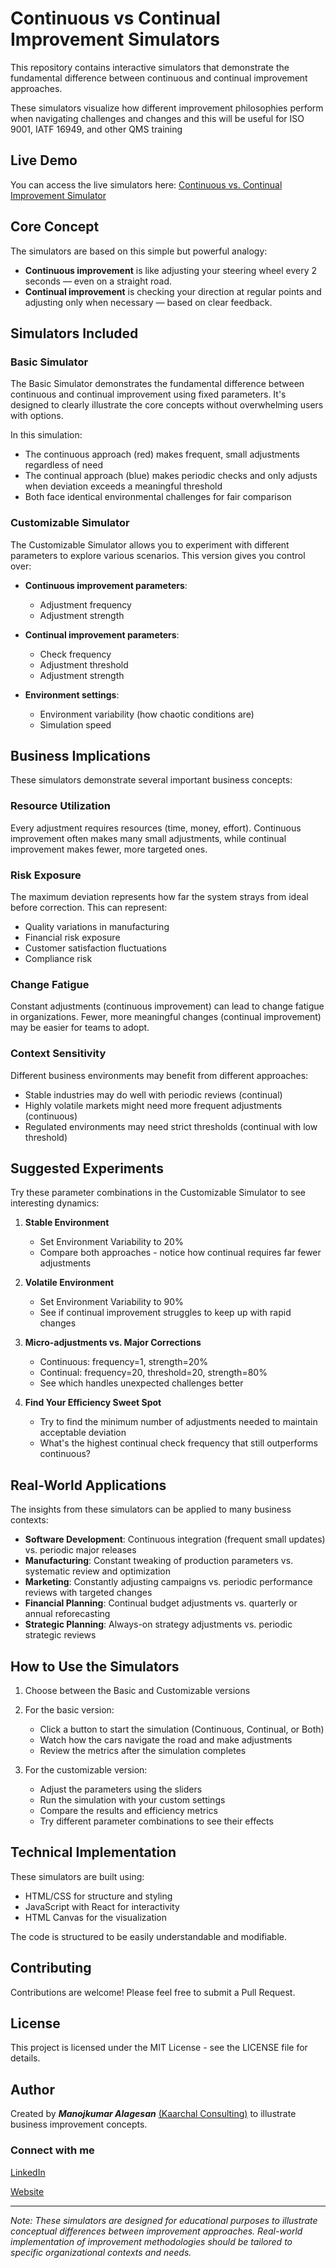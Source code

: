 # Continuous vs Continual Improvement Simulators

This repository contains interactive simulators that demonstrate the fundamental difference between continuous and continual improvement approaches. 

These simulators visualize how different improvement philosophies perform when navigating challenges and changes and this will be useful for ISO 9001, IATF 16949, and other QMS training

## Live Demo

You can access the live simulators here: [Continuous vs. Continual Improvement Simulator](https://manojkumar-alagesan.github.io/Continuous-vs-Continual-Improvement-Simulator/)

## Core Concept

The simulators are based on this simple but powerful analogy:

- **Continuous improvement** is like adjusting your steering wheel every 2 seconds — even on a straight road.
- **Continual improvement** is checking your direction at regular points and adjusting only when necessary — based on clear feedback.

## Simulators Included

### Basic Simulator

The Basic Simulator demonstrates the fundamental difference between continuous and continual improvement using fixed parameters. It's designed to clearly illustrate the core concepts without overwhelming users with options.

In this simulation:
- The continuous approach (red) makes frequent, small adjustments regardless of need
- The continual approach (blue) makes periodic checks and only adjusts when deviation exceeds a meaningful threshold
- Both face identical environmental challenges for fair comparison

### Customizable Simulator

The Customizable Simulator allows you to experiment with different parameters to explore various scenarios. This version gives you control over:

- **Continuous improvement parameters**:
  - Adjustment frequency
  - Adjustment strength

- **Continual improvement parameters**:
  - Check frequency
  - Adjustment threshold
  - Adjustment strength

- **Environment settings**:
  - Environment variability (how chaotic conditions are)
  - Simulation speed

## Business Implications

These simulators demonstrate several important business concepts:

### Resource Utilization
Every adjustment requires resources (time, money, effort). Continuous improvement often makes many small adjustments, while continual improvement makes fewer, more targeted ones.

### Risk Exposure
The maximum deviation represents how far the system strays from ideal before correction. This can represent:
- Quality variations in manufacturing
- Financial risk exposure
- Customer satisfaction fluctuations
- Compliance risk

### Change Fatigue
Constant adjustments (continuous improvement) can lead to change fatigue in organizations. Fewer, more meaningful changes (continual improvement) may be easier for teams to adopt.

### Context Sensitivity
Different business environments may benefit from different approaches:
- Stable industries may do well with periodic reviews (continual)
- Highly volatile markets might need more frequent adjustments (continuous)
- Regulated environments may need strict thresholds (continual with low threshold)

## Suggested Experiments

Try these parameter combinations in the Customizable Simulator to see interesting dynamics:

1. **Stable Environment**
   - Set Environment Variability to 20%
   - Compare both approaches - notice how continual requires far fewer adjustments

2. **Volatile Environment**
   - Set Environment Variability to 90%
   - See if continual improvement struggles to keep up with rapid changes

3. **Micro-adjustments vs. Major Corrections**
   - Continuous: frequency=1, strength=20%
   - Continual: frequency=20, threshold=20, strength=80%
   - See which handles unexpected challenges better

4. **Find Your Efficiency Sweet Spot**
   - Try to find the minimum number of adjustments needed to maintain acceptable deviation
   - What's the highest continual check frequency that still outperforms continuous?

## Real-World Applications

The insights from these simulators can be applied to many business contexts:

- **Software Development**: Continuous integration (frequent small updates) vs. periodic major releases
- **Manufacturing**: Constant tweaking of production parameters vs. systematic review and optimization
- **Marketing**: Constantly adjusting campaigns vs. periodic performance reviews with targeted changes
- **Financial Planning**: Continual budget adjustments vs. quarterly or annual reforecasting
- **Strategic Planning**: Always-on strategy adjustments vs. periodic strategic reviews

## How to Use the Simulators

1. Choose between the Basic and Customizable versions
2. For the basic version:
   - Click a button to start the simulation (Continuous, Continual, or Both)
   - Watch how the cars navigate the road and make adjustments
   - Review the metrics after the simulation completes

3. For the customizable version:
   - Adjust the parameters using the sliders
   - Run the simulation with your custom settings
   - Compare the results and efficiency metrics
   - Try different parameter combinations to see their effects

## Technical Implementation

These simulators are built using:
- HTML/CSS for structure and styling
- JavaScript with React for interactivity
- HTML Canvas for the visualization

The code is structured to be easily understandable and modifiable.

## Contributing

Contributions are welcome! Please feel free to submit a Pull Request.

## License

This project is licensed under the MIT License - see the LICENSE file for details.

## Author

Created by **_Manojkumar Alagesan_** [(Kaarchal Consulting)](https://kaarchal.in) to illustrate business improvement concepts.

### Connect with me

[LinkedIn](https://www.linkedin.com/in/manojalagesan/)

[Website](https://kaarchal.in)

---

*Note: These simulators are designed for educational purposes to illustrate conceptual differences between improvement approaches. Real-world implementation of improvement methodologies should be tailored to specific organizational contexts and needs.*

